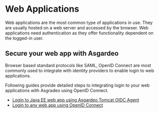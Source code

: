 # Web Applications

Web applications are the most common type of applications in use. They are usually hosted on a web server
and accessed by the browser. Web applications need authentication as they offer functionality dependent on the 
logged-in user.

## Secure your web app with Asgardeo

Browser based standard protocols like SAML, OpenID Connect are most commonly used to integrate with identity providers 
to enable login to web applications. 

Following guides provide detailed steps to integrating login to your web applications with Asgradeo using OpenID Connect.

* [Login to Java EE web app using Asgardeo Tomcat OIDC Agent](../../../sdks/java-ee)
* [Login to any web app using OpenID Connect](./web-app-integrate-with-oidc)

